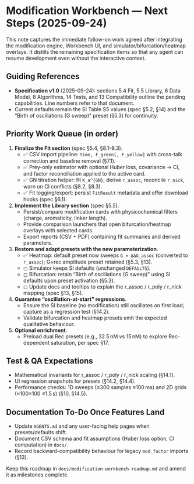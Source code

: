 # Modification Workbench — Next Steps (2025-09-24)

This note captures the immediate follow-on work agreed after integrating the modification engine, Workbench UI, and simulator/bifurcation/heatmap overlays. It distills the remaining specification items so that any agent can resume development even without the interactive context.

## Guiding References
- **Specification v1.0** (2025-09-24): sections 5.4 Fit, 5.5 Library, 6 Data Model, 8 Algorithms, 14 Tests, and 13 Compatibility outline the pending capabilities. Line numbers refer to that document.
- Current defaults remain the SI Table S5 values (spec §5.2, §14) and the “Birth of oscillations (G sweep)” preset (§5.3) for continuity.

## Priority Work Queue (in order)
1. **Finalize the Fit section** (spec §5.4, §8.1–8.3).
   - ✅ CSV import pipeline: `time, F_green[, F_yellow]` with cross-talk correction and baseline removal (§7.1).
   - ✅ Prey-only estimator with optional Huber loss, covariance → CI, and factor reconciliation applied to the active card.
   - ✅ GN titration helper: fit `K_a^{GN}`, derive `r_assoc`, reconcile `r_nick`, warn on CI conflicts (§8.2, §8.3).
   - ✅ Fit logging/export: persist `FitResult` metadata and offer download hooks (spec §6.1).
2. **Implement the Library section** (spec §5.5).
   - Persist/compare modification cards with physicochemical filters (charge, aromaticity, linker length).
   - Provide comparison launchers that open bifurcation/heatmap overlays with selected cards.
   - Export reports (CSV + PDF) containing fit summaries and derived parameters.
3. **Restore and adapt presets with the new parameterization**.
   - ✅ Heatmap: default preset now sweeps `G × ΔΔG_assoc` (converted to `r_assoc`); G×rec amplitude preset retained (§5.3, §13).
   - ◻ Simulator keeps SI defaults (unchanged `DEFAULTS`).
   - ◻ Bifurcation: retain “Birth of oscillations (G sweep)” using SI defaults upon preset activation (§5.3).
   - ◻ Update docs and tooltips to explain the r_assoc / r_poly / r_nick mapping (spec §13, §15).
4. **Guarantee “oscillation-at-start” regressions**.
   - Ensure the SI baseline (no modification) still oscillates on first load; capture as a regression test (§14.2).
   - Validate bifurcation and heatmap presets emit the expected qualitative behaviour.
5. **Optional enrichment**.
   - Preload dual Rec presets (e.g., 32.5 nM vs 15 nM) to explore Rec-dependent saturation, per spec §17.

## Test & QA Expectations
- Mathematical invariants for r_assoc / r_poly / r_nick scaling (§14.1).
- UI regression snapshots for presets (§14.2, §14.4).
- Performance checks: 1D sweeps (≤300 samples ≈100 ms) and 2D grids (≈100×100 ≤1.5 s) (§10, §14.5).

## Documentation To-Do Once Features Land
- Update `AGENTS.md` and any user-facing help pages when presets/defaults shift.
- Document CSV schema and fit assumptions (Huber loss option, CI computation) in `docs/`.
- Record backward-compatibility behaviour for legacy `mod_factor` imports (§13).

Keep this roadmap in `docs/modification-workbench-roadmap.md` and amend it as milestones complete.
